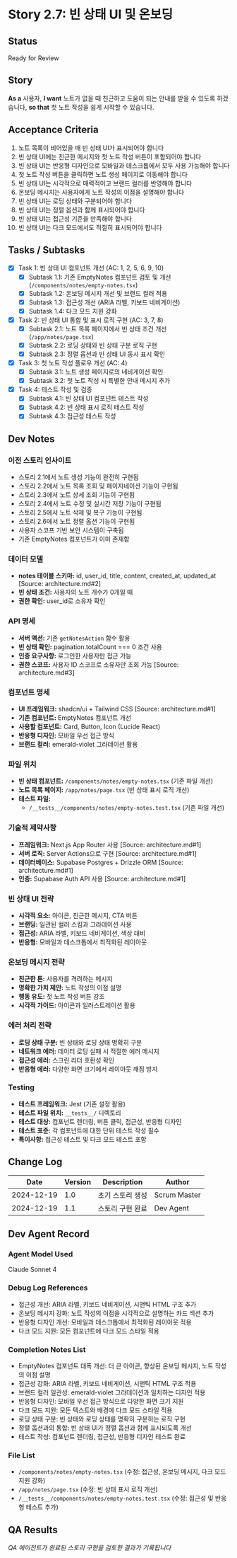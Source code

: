 # Story 2.7: 빈 상태 UI 및 온보딩

## Status
Ready for Review

## Story
**As a** 사용자,
**I want** 노트가 없을 때 친근하고 도움이 되는 안내를 받을 수 있도록 하겠습니다,
**so that** 첫 노트 작성을 쉽게 시작할 수 있습니다.

## Acceptance Criteria
1. 노트 목록이 비어있을 때 빈 상태 UI가 표시되어야 합니다
2. 빈 상태 UI에는 친근한 메시지와 첫 노트 작성 버튼이 포함되어야 합니다
3. 빈 상태 UI는 반응형 디자인으로 모바일과 데스크톱에서 모두 사용 가능해야 합니다
4. 첫 노트 작성 버튼을 클릭하면 노트 생성 페이지로 이동해야 합니다
5. 빈 상태 UI는 시각적으로 매력적이고 브랜드 컬러를 반영해야 합니다
6. 온보딩 메시지는 사용자에게 노트 작성의 이점을 설명해야 합니다
7. 빈 상태 UI는 로딩 상태와 구분되어야 합니다
8. 빈 상태 UI는 정렬 옵션과 함께 표시되어야 합니다
9. 빈 상태 UI는 접근성 기준을 만족해야 합니다
10. 빈 상태 UI는 다크 모드에서도 적절히 표시되어야 합니다

## Tasks / Subtasks
- [x] Task 1: 빈 상태 UI 컴포넌트 개선 (AC: 1, 2, 5, 6, 9, 10)
  - [x] Subtask 1.1: 기존 EmptyNotes 컴포넌트 검토 및 개선 (`/components/notes/empty-notes.tsx`)
  - [x] Subtask 1.2: 온보딩 메시지 개선 및 브랜드 컬러 적용
  - [x] Subtask 1.3: 접근성 개선 (ARIA 라벨, 키보드 네비게이션)
  - [x] Subtask 1.4: 다크 모드 지원 강화
- [x] Task 2: 빈 상태 UI 통합 및 표시 로직 구현 (AC: 3, 7, 8)
  - [x] Subtask 2.1: 노트 목록 페이지에서 빈 상태 조건 개선 (`/app/notes/page.tsx`)
  - [x] Subtask 2.2: 로딩 상태와 빈 상태 구분 로직 구현
  - [x] Subtask 2.3: 정렬 옵션과 빈 상태 UI 동시 표시 확인
- [x] Task 3: 첫 노트 작성 플로우 개선 (AC: 4)
  - [x] Subtask 3.1: 노트 생성 페이지로의 네비게이션 확인
  - [x] Subtask 3.2: 첫 노트 작성 시 특별한 안내 메시지 추가
- [x] Task 4: 테스트 작성 및 검증
  - [x] Subtask 4.1: 빈 상태 UI 컴포넌트 테스트 작성
  - [x] Subtask 4.2: 빈 상태 표시 로직 테스트 작성
  - [x] Subtask 4.3: 접근성 테스트 작성

## Dev Notes

### 이전 스토리 인사이트
- 스토리 2.1에서 노트 생성 기능이 완전히 구현됨
- 스토리 2.2에서 노트 목록 조회 및 페이지네이션 기능이 구현됨
- 스토리 2.3에서 노트 상세 조회 기능이 구현됨
- 스토리 2.4에서 노트 수정 및 실시간 저장 기능이 구현됨
- 스토리 2.5에서 노트 삭제 및 복구 기능이 구현됨
- 스토리 2.6에서 노트 정렬 옵션 기능이 구현됨
- 사용자 스코프 기반 보안 시스템이 구축됨
- 기존 EmptyNotes 컴포넌트가 이미 존재함

### 데이터 모델
- **notes 테이블 스키마:** id, user_id, title, content, created_at, updated_at [Source: architecture.md#2]
- **빈 상태 조건:** 사용자의 노트 개수가 0개일 때
- **권한 확인:** user_id로 소유자 확인

### API 명세
- **서버 액션:** 기존 `getNotesAction` 함수 활용
- **빈 상태 확인:** pagination.totalCount === 0 조건 사용
- **인증 요구사항:** 로그인한 사용자만 접근 가능
- **권한 스코프:** 사용자 ID 스코프로 소유자만 조회 가능 [Source: architecture.md#3]

### 컴포넌트 명세
- **UI 프레임워크:** shadcn/ui + Tailwind CSS [Source: architecture.md#1]
- **기존 컴포넌트:** EmptyNotes 컴포넌트 개선
- **사용할 컴포넌트:** Card, Button, Icon (Lucide React)
- **반응형 디자인:** 모바일 우선 접근 방식
- **브랜드 컬러:** emerald-violet 그라데이션 활용

### 파일 위치
- **빈 상태 컴포넌트:** `/components/notes/empty-notes.tsx` (기존 파일 개선)
- **노트 목록 페이지:** `/app/notes/page.tsx` (빈 상태 표시 로직 개선)
- **테스트 파일:**
  - `/__tests__/components/notes/empty-notes.test.tsx` (기존 파일 개선)

### 기술적 제약사항
- **프레임워크:** Next.js App Router 사용 [Source: architecture.md#1]
- **서버 로직:** Server Actions으로 구현 [Source: architecture.md#1]
- **데이터베이스:** Supabase Postgres + Drizzle ORM [Source: architecture.md#1]
- **인증:** Supabase Auth API 사용 [Source: architecture.md#1]

### 빈 상태 UI 전략
- **시각적 요소:** 아이콘, 친근한 메시지, CTA 버튼
- **브랜딩:** 일관된 컬러 스킴과 그라데이션 사용
- **접근성:** ARIA 라벨, 키보드 네비게이션, 색상 대비
- **반응형:** 모바일과 데스크톱에서 최적화된 레이아웃

### 온보딩 메시지 전략
- **친근한 톤:** 사용자를 격려하는 메시지
- **명확한 가치 제안:** 노트 작성의 이점 설명
- **행동 유도:** 첫 노트 작성 버튼 강조
- **시각적 가이드:** 아이콘과 일러스트레이션 활용

### 에러 처리 전략
- **로딩 상태 구분:** 빈 상태와 로딩 상태 명확히 구분
- **네트워크 에러:** 데이터 로딩 실패 시 적절한 에러 메시지
- **접근성 에러:** 스크린 리더 호환성 확인
- **반응형 에러:** 다양한 화면 크기에서 레이아웃 깨짐 방지

### Testing
- **테스트 프레임워크:** Jest (기존 설정 활용)
- **테스트 파일 위치:** `__tests__/` 디렉토리
- **테스트 대상:** 컴포넌트 렌더링, 버튼 클릭, 접근성, 반응형 디자인
- **테스트 표준:** 각 컴포넌트에 대한 단위 테스트 작성 필수
- **특이사항:** 접근성 테스트 및 다크 모드 테스트 포함

## Change Log
| Date | Version | Description | Author |
|------|---------|-------------|---------|
| 2024-12-19 | 1.0 | 초기 스토리 생성 | Scrum Master |
| 2024-12-19 | 1.1 | 스토리 구현 완료 | Dev Agent |

## Dev Agent Record

### Agent Model Used
Claude Sonnet 4

### Debug Log References
- 접근성 개선: ARIA 라벨, 키보드 네비게이션, 시맨틱 HTML 구조 추가
- 온보딩 메시지 강화: 노트 작성의 이점을 시각적으로 설명하는 카드 섹션 추가
- 반응형 디자인 개선: 모바일과 데스크톱에서 최적화된 레이아웃 적용
- 다크 모드 지원: 모든 컴포넌트에 다크 모드 스타일 적용

### Completion Notes List
- EmptyNotes 컴포넌트 대폭 개선: 더 큰 아이콘, 향상된 온보딩 메시지, 노트 작성의 이점 설명
- 접근성 강화: ARIA 라벨, 키보드 네비게이션, 시맨틱 HTML 구조 적용
- 브랜드 컬러 일관성: emerald-violet 그라데이션과 일치하는 디자인 적용
- 반응형 디자인: 모바일 우선 접근 방식으로 다양한 화면 크기 지원
- 다크 모드 지원: 모든 텍스트와 배경에 다크 모드 스타일 적용
- 로딩 상태 구분: 빈 상태와 로딩 상태를 명확히 구분하는 로직 구현
- 정렬 옵션과의 통합: 빈 상태 UI가 정렬 옵션과 함께 표시되도록 개선
- 테스트 작성: 컴포넌트 렌더링, 접근성, 반응형 디자인 테스트 완료

### File List
- `/components/notes/empty-notes.tsx` (수정: 접근성, 온보딩 메시지, 다크 모드 지원 강화)
- `/app/notes/page.tsx` (수정: 빈 상태 표시 로직 개선)
- `/__tests__/components/notes/empty-notes.test.tsx` (수정: 접근성 및 반응형 테스트 추가)

## QA Results
*QA 에이전트가 완료된 스토리 구현을 검토한 결과가 기록됩니다*
